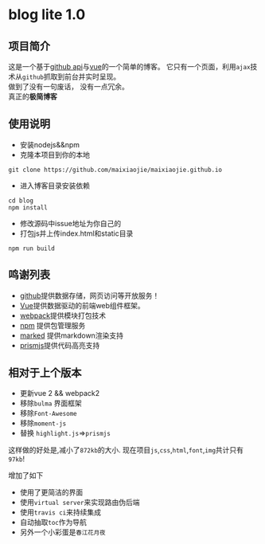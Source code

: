 # blog lite 1.0


## 项目简介

这是一个基于[github api](https://api.github.com)与[vue](https://vue.org)的一个简单的博客。
它只有一个页面，利用`ajax`技术从`github`抓取到前台并实时呈现。  
做到了没有一句废话， 没有一点冗余。  
真正的**极简博客**


## 使用说明
- 安装nodejs&&npm
- 克隆本项目到你的本地
```shell
git clone https://github.com/maixiaojie/maixiaojie.github.io
```
- 进入博客目录安装依赖
```shell
cd blog
npm install
```
- 修改源码中issue地址为你自己的
- 打包js并上传index.html和static目录
```shell
npm run build
```


## 鸣谢列表

* [github](https://github.com)提供数据存储，网页访问等开放服务！
* [Vue](https://vue.org)提供数据驱动的前端web组件框架。
* [webpack](http://webpack.github.io/)提供模块打包技术
* [npm](https://www.npmjs.com/) 提供包管理服务
* [marked](https://github.com/chjj/marked) 提供markdown渲染支持
* [prismjs](https://prismjs.com)提供代码高亮支持


## 相对于上个版本

- 更新vue 2 && webpack2
- 移除`bulma` 界面框架
- 移除`Font-Awesome`
- 移除`moment-js`
- 替换 `highlight.js`=>`prismjs`

这样做的好处是,减小了`872kb`的大小.
现在项目`js`,`css`,`html`,`font`,`img`共计只有`97kb`!

增加了如下

- 使用了更简洁的界面
- 使用`virtual server`来实现路由伪后端
- 使用`travis ci`来持续集成
- 自动抽取`toc`作为导航
- 另外一个小彩蛋是`春江花月夜`
